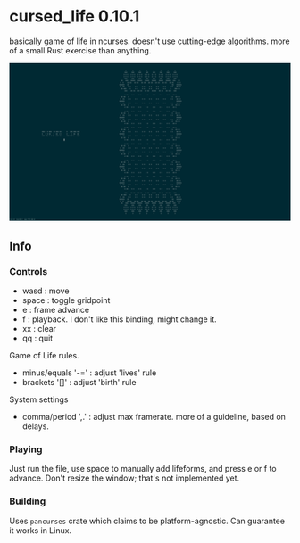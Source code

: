# cursed_life 0.10.1
basically game of life in ncurses. doesn't use cutting-edge algorithms. more of a small Rust exercise than anything.

<img width=720 src="./thick_screenshot.png" />

## Info
### Controls
 - wasd  : move
 - space : toggle gridpoint
 - e     : frame advance
 - f     : playback. I don't like this binding, might change it.
 - xx    : clear
 - qq    : quit

Game of Life rules.
 - minus/equals '-=' : adjust 'lives' rule
 - brackets '[]'     : adjust 'birth' rule

System settings
 - comma/period ',.' : adjust max framerate. more of a guideline, based on delays.

### Playing
Just run the file, use space to manually add lifeforms, and press e or f to advance. Don't resize the window; that's not implemented yet.

### Building
Uses `pancurses` crate which claims to be platform-agnostic. Can guarantee it works in Linux.
